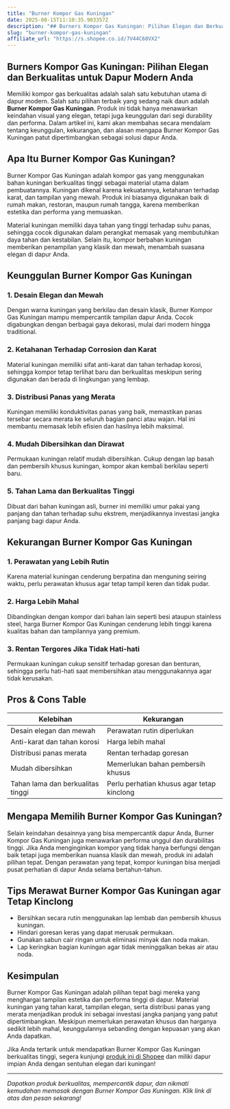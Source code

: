 ```yaml
---
title: "Burner Kompor Gas Kuningan"
date: 2025-08-15T11:10:35.903357Z
description: "## Burners Kompor Gas Kuningan: Pilihan Elegan dan Berkualitas untuk Dapur Modern Anda..."
slug: "burner-kompor-gas-kuningan"
affiliate_url: "https://s.shopee.co.id/7V44C68VX2"
---
```

## Burners Kompor Gas Kuningan: Pilihan Elegan dan Berkualitas untuk Dapur Modern Anda

Memiliki kompor gas berkualitas adalah salah satu kebutuhan utama di dapur modern. Salah satu pilihan terbaik yang sedang naik daun adalah **Burner Kompor Gas Kuningan**. Produk ini tidak hanya menawarkan keindahan visual yang elegan, tetapi juga keunggulan dari segi durability dan performa. Dalam artikel ini, kami akan membahas secara mendalam tentang keunggulan, kekurangan, dan alasan mengapa Burner Kompor Gas Kuningan patut dipertimbangkan sebagai solusi dapur Anda.

## Apa Itu Burner Kompor Gas Kuningan?

Burner Kompor Gas Kuningan adalah kompor gas yang menggunakan bahan kuningan berkualitas tinggi sebagai material utama dalam pembuatannya. Kuningan dikenal karena kekuatannya, ketahanan terhadap karat, dan tampilan yang mewah. Produk ini biasanya digunakan baik di rumah makan, restoran, maupun rumah tangga, karena memberikan estetika dan performa yang memuaskan.

Material kuningan memiliki daya tahan yang tinggi terhadap suhu panas, sehingga cocok digunakan dalam perangkat memasak yang membutuhkan daya tahan dan kestabilan. Selain itu, kompor berbahan kuningan memberikan penampilan yang klasik dan mewah, menambah suasana elegan di dapur Anda.

## Keunggulan Burner Kompor Gas Kuningan

### 1. Desain Elegan dan Mewah

Dengan warna kuningan yang berkilau dan desain klasik, Burner Kompor Gas Kuningan mampu mempercantik tampilan dapur Anda. Cocok digabungkan dengan berbagai gaya dekorasi, mulai dari modern hingga traditional.

### 2. Ketahanan Terhadap Corrosion dan Karat

Material kuningan memiliki sifat anti-karat dan tahan terhadap korosi, sehingga kompor tetap terlihat baru dan berkualitas meskipun sering digunakan dan berada di lingkungan yang lembap.

### 3. Distribusi Panas yang Merata

Kuningan memiliki konduktivitas panas yang baik, memastikan panas tersebar secara merata ke seluruh bagian panci atau wajan. Hal ini membantu memasak lebih efisien dan hasilnya lebih maksimal.

### 4. Mudah Dibersihkan dan Dirawat

Permukaan kuningan relatif mudah dibersihkan. Cukup dengan lap basah dan pembersih khusus kuningan, kompor akan kembali berkilau seperti baru.

### 5. Tahan Lama dan Berkualitas Tinggi

Dibuat dari bahan kuningan asli, burner ini memiliki umur pakai yang panjang dan tahan terhadap suhu ekstrem, menjadikannya investasi jangka panjang bagi dapur Anda.

## Kekurangan Burner Kompor Gas Kuningan

### 1. Perawatan yang Lebih Rutin

Karena material kuningan cenderung berpatina dan menguning seiring waktu, perlu perawatan khusus agar tetap tampil keren dan tidak pudar.

### 2. Harga Lebih Mahal

Dibandingkan dengan kompor dari bahan lain seperti besi ataupun stainless steel, harga Burner Kompor Gas Kuningan cenderung lebih tinggi karena kualitas bahan dan tampilannya yang premium.

### 3. Rentan Tergores Jika Tidak Hati-hati

Permukaan kuningan cukup sensitif terhadap goresan dan benturan, sehingga perlu hati-hati saat membersihkan atau menggunakannya agar tidak kerusakan.

## Pros & Cons Table

| Kelebihan                         | Kekurangan                            |
|----------------------------------|--------------------------------------|
| Desain elegan dan mewah         | Perawatan rutin diperlukan          |
| Anti-karat dan tahan korosi     | Harga lebih mahal                   |
| Distribusi panas merata         | Rentan terhadap goresan             |
| Mudah dibersihkan               | Memerlukan bahan pembersih khusus  |
| Tahan lama dan berkualitas tinggi | Perlu perhatian khusus agar tetap kinclong |

## Mengapa Memilih Burner Kompor Gas Kuningan?

Selain keindahan desainnya yang bisa mempercantik dapur Anda, Burner Kompor Gas Kuningan juga menawarkan performa unggul dan durabilitas tinggi. Jika Anda menginginkan kompor yang tidak hanya berfungsi dengan baik tetapi juga memberikan nuansa klasik dan mewah, produk ini adalah pilihan tepat. Dengan perawatan yang tepat, kompor kuningan bisa menjadi pusat perhatian di dapur Anda selama bertahun-tahun.

## Tips Merawat Burner Kompor Gas Kuningan agar Tetap Kinclong

- Bersihkan secara rutin menggunakan lap lembab dan pembersih khusus kuningan.
- Hindari goresan keras yang dapat merusak permukaan.
- Gunakan sabun cair ringan untuk eliminasi minyak dan noda makan.
- Lap keringkan bagian kuningan agar tidak meninggalkan bekas air atau noda.

## Kesimpulan

Burner Kompor Gas Kuningan adalah pilihan tepat bagi mereka yang menghargai tampilan estetika dan performa tinggi di dapur. Material kuningan yang tahan karat, tampilan elegan, serta distribusi panas yang merata menjadikan produk ini sebagai investasi jangka panjang yang patut dipertimbangkan. Meskipun memerlukan perawatan khusus dan harganya sedikit lebih mahal, keunggulannya sebanding dengan kepuasan yang akan Anda dapatkan.

Jika Anda tertarik untuk mendapatkan Burner Kompor Gas Kuningan berkualitas tinggi, segera kunjungi [produk ini di Shopee](https://s.shopee.co.id/7V44C68VX2) dan miliki dapur impian Anda dengan sentuhan elegan dari kuningan!

---

*Dapatkan produk berkualitas, mempercantik dapur, dan nikmati kemudahan memasak dengan Burner Kompor Gas Kuningan. Klik link di atas dan pesan sekarang!*